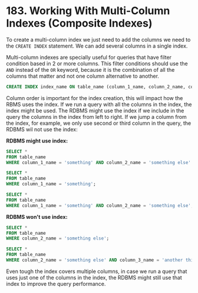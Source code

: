# 183. Working With Multi-Column Indexes (Composite Indexes)

To create a multi-column index we just need to add the columns we need to the `CREATE INDEX` statement. We can add several columns in a single index.

Multi-column indexes are specially useful for queries that have filter condition based in 2 or more columns. This filter conditions should use the `AND` instead of the `OR` keyword, because it is the combination of all the columns that matter and not one column alternative to another.

```sql
CREATE INDEX index_name ON table_name (column_1_name, column_2_name, column_3_name, ...);
```

Column order is important for the index creation, this will impact how the RBMS uses the index. If we run a query with all the columns in the index, the index might be used. The RDBMS might use the index if we include in the query the columns in the index from left to right. If we jump a column from the index, for example, we only use second or third column in the query, the RDBMS wil not use the index:

**RDBMS might use index:**

```sql
SELECT *
FROM table_name
WHERE column_1_name = 'something' AND column_2_name = 'something else' AND column_3_name = 'another thing';

SELECT *
FROM table_name
WHERE column_1_name = 'something';

SELECT *
FROM table_name
WHERE column_1_name = 'something' AND column_2_name = 'something else';
```

**RDBMS won't use index:**

```sql
SELECT *
FROM table_name
WHERE column_2_name = 'something else';

SELECT *
FROM table_name
WHERE column_2_name = 'something else' AND column_3_name = 'another thing';
```

Even tough the index covers multiple columns, in case we run a query that uses just one of the columns in the index, the RDBMS might still use that index to improve the query performance.
